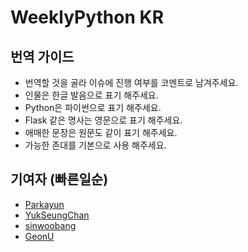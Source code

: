 # WeeklyPython KR

## 번역 가이드
* 번역할 것을 골라 이슈에 진행 여부를 코멘트로 남겨주세요.
* 인물은 한글 발음으로 표기 해주세요.
* Python은 파이썬으로 표기 해주세요.
* Flask 같은 명사는 영문으로 표기 해주세요.
* 애매한 문장은 원문도 같이 표기 해주세요.
* 가능한 존대를 기본으로 사용 해주세요.


## 기여자 (빠른일순)
* [Parkayun](https://github.com/Parkayun)
* [YukSeungChan](https://github.com/YukSeungChan)
* [sinwoobang](https://github.com/sinwoobang)
* [GeonU](https://github.com/GeonU)
